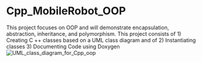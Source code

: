 # Cpp_MobileRobot_OOP
 This project focuses on OOP and will demonstrate encapsulation, abstraction, inheritance, and polymorphism. This project consists of 1) Creating C ++ classes based on a UML class diagram and of 2) Instantiating classes 3) Documenting Code using Doxygen
![UML_class_diagram_for_Cpp_oop](https://github.com/keyurborad5/Cpp_MobileRobot_OOP/assets/65403156/4c4813b6-3dd9-4f15-be0f-8672a29e1ed9)
